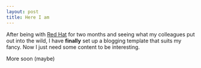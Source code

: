 ```yaml
---
layout: post
title: Here I am
---
```


After being with [Red Hat](http://redhat.com) for two months and seeing what my colleagues put out into the wild, I have **finally** set up a blogging template that suits my fancy. Now I just need some content to be interesting. 

More soon (maybe) 
